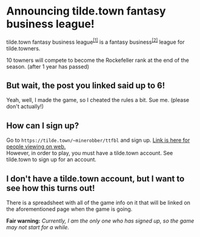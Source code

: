 # Announcing tilde.town fantasy business league!
tilde.town fantasy business league<sup>[[1]](https://tilde.town/~minerobber/ttfbl)</sup> is a
fantasy business<sup>[[2]](http://minerobber9000.github.io/posts/Announcing-Fantasy-Business/)</sup> league for tilde.towners.

10 towners will compete to become the Rockefeller rank at the end of the season. (after 1 year has passed)
## But wait, the post you linked said up to 6!
Yeah, well, I made the game, so I cheated the rules a bit. Sue me. (please don't actually!)
## How can I sign up?
Go to `https://tilde.town/~minerobber/ttfbl` and sign up. [Link is here for people viewing on web.](https://tilde.town/~minerobber/ttfbl)  
However, in order to play, you must have a tilde.town account. See tilde.town to sign up for an account.
## I don't have a tilde.town account, but I want to see how this turns out!
There is a spreadsheet with all of the game info on it that will be linked on the aforementioned page when the game is going.

**Fair warning:** *Currently, I am the only one who has signed up, so the game may not start for a while.*
